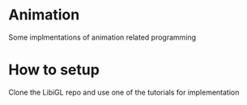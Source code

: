 # Animation
Some implmentations of animation related programming

# How to setup
Clone the LibiGL repo and use one of the tutorials for implementation
